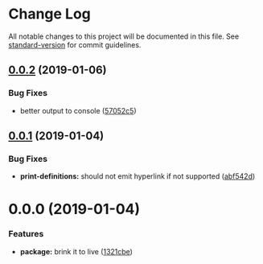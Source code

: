 # Change Log

All notable changes to this project will be documented in this file. See [standard-version](https://github.com/conventional-changelog/standard-version) for commit guidelines.

<a name="0.0.2"></a>

## [0.0.2](https://github.com/the-gear/graphql-gear/compare/v0.0.1...v0.0.2) (2019-01-06)

### Bug Fixes

- better output to console ([57052c5](https://github.com/the-gear/graphql-gear/commit/57052c5))

<a name="0.0.1"></a>

## [0.0.1](https://github.com/the-gear/graphql-gear/compare/v0.0.0...v0.0.1) (2019-01-04)

### Bug Fixes

- **print-definitions:** should not emit hyperlink if not supported ([abf542d](https://github.com/the-gear/graphql-gear/commit/abf542d))

<a name="0.0.0"></a>

# 0.0.0 (2019-01-04)

### Features

- **package:** brink it to live ([1321cbe](https://github.com/the-gear/graphql-gear/commit/1321cbe))
